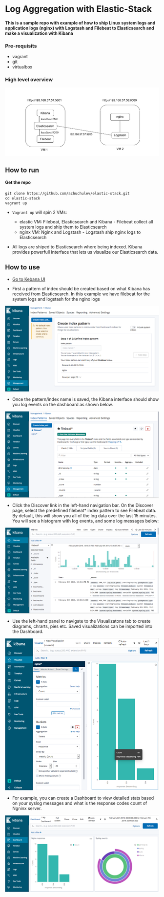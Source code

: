 # Log Aggregation with Elastic-Stack 

#### This is a sample repo with example of how to ship Linux system logs and application logs (nginx) with Logstash and Filebeat to Elasticsearch and make a visualization with Kibana

### Pre-requisits

- vagrant
- git
- virtualbox

### High level overview

<img src="diagrams/elastic-stack.png" />

## How to run

#### Get the repo

```
git clone https://github.com/achuchulev/elastic-stack.git
cd elastic-stack
vagrant up
```

- `Vagrant up` will spin 2 VMs: 

  - elastic VM: Filebeat, Elasticsearch and Kibana - Filebeat collect all system logs and ship them to Elasticsearch
  - nginx VM: Nginx and Logstash - Logstash ship nginx logs to Elasticsearch

- All logs are shiped to Elasticsearch where being indexed. Kibana provides powerfull interface that lets us visualize our Elasticsearch data.

## How to use

- [Go to Kebana UI](http://192.168.57.57:5601)

- First a pattern of index should be created based on what Kibana has received from Elasticsearch. In this example we have filebeat for the system logs and logstash for the nginx logs

<img src="diagrams/patterns.png" />

- Once the pattern/index name is saved, the Kibana interface should show you log events on the dashboard as shown below.

<img src="diagrams/indexes.png" />

- Click the Discover link in the left-hand navigation bar. On the Discover page, select the predefined filebeat* index pattern to see Filebeat data. By default, this will show you all of the log data over the last 15 minutes. You will see a histogram with log events, and some log messages below:

<img src="diagrams/index1.png" />

- Use the left-hand panel to navigate to the Visualizatons tab to create diagrams, chrarts, pies etc. Saved visualizations can be imported into the Dashboard. 

<img src="diagrams/visualize.png" />

- For example, you can create a Dashboard to view detailed stats based on your syslog messages and what is the response codes count of Ngninx server.

<img src="diagrams/dashboard.png" />

